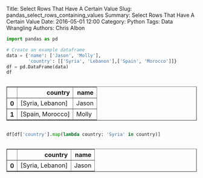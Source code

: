 Title: Select Rows That Have A Certain Value
Slug: pandas_select_rows_containing_values
Summary: Select Rows That Have A Certain Value
Date: 2016-05-01 12:00
Category: Python
Tags: Data Wrangling
Authors: Chris Albon




```python
import pandas as pd
```


```python
# Create an example dataframe
data = {'name': ['Jason', 'Molly'], 
        'country': [['Syria', 'Lebanon'],['Spain', 'Morocco']]}
df = pd.DataFrame(data)
df
```




<div style="max-height:1000px;max-width:1500px;overflow:auto;">
<table border="1" class="dataframe">
  <thead>
    <tr style="text-align: right;">
      <th></th>
      <th>country</th>
      <th>name</th>
    </tr>
  </thead>
  <tbody>
    <tr>
      <th>0</th>
      <td> [Syria, Lebanon]</td>
      <td> Jason</td>
    </tr>
    <tr>
      <th>1</th>
      <td> [Spain, Morocco]</td>
      <td> Molly</td>
    </tr>
  </tbody>
</table>
</div>




```python
df[df['country'].map(lambda country: 'Syria' in country)]
```




<div style="max-height:1000px;max-width:1500px;overflow:auto;">
<table border="1" class="dataframe">
  <thead>
    <tr style="text-align: right;">
      <th></th>
      <th>country</th>
      <th>name</th>
    </tr>
  </thead>
  <tbody>
    <tr>
      <th>0</th>
      <td> [Syria, Lebanon]</td>
      <td> Jason</td>
    </tr>
  </tbody>
</table>
</div>


